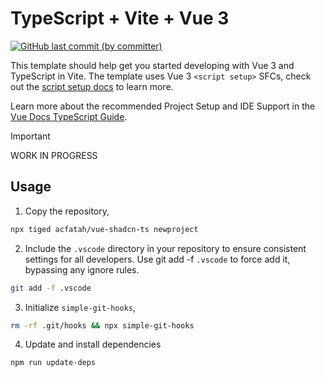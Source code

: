 # TypeScript + Vite + Vue 3

<p>
  <a href="https://github.com/acfatah/vue-shadcn-ts/commits/main">
  <img alt="GitHub last commit (by committer)" src="https://img.shields.io/github/last-commit/acfatah/vue-shadcn-ts?display_timestamp=committer&style=flat-square"></a>
</p>

This template should help get you started developing with Vue 3 and TypeScript in Vite. The template uses Vue 3 `<script setup>` SFCs, check out the [script setup docs](https://v3.vuejs.org/api/sfc-script-setup.html#sfc-script-setup) to learn more.

Learn more about the recommended Project Setup and IDE Support in the [Vue Docs TypeScript Guide](https://vuejs.org/guide/typescript/overview.html#project-setup).

> [!IMPORTANT]
> WORK IN PROGRESS

## Usage

1. Copy the repository,

```bash
npx tiged acfatah/vue-shadcn-ts newproject
```

2. Include the `.vscode` directory in your repository to ensure consistent settings for all developers. Use git add -f `.vscode` to force add it, bypassing any ignore rules.

```bash
git add -f .vscode
```

3. Initialize `simple-git-hooks`,

```bash
rm -rf .git/hooks && npx simple-git-hooks
```

4. Update and install dependencies

```bash
npm run update-deps
```
